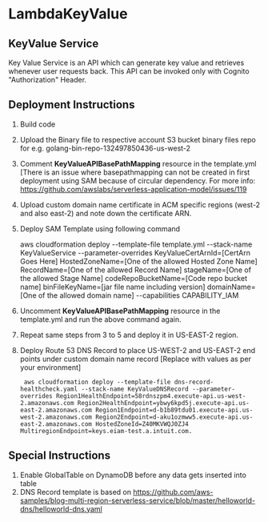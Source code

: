 # LambdaKeyValue

	
## KeyValue Service
Key Value Service is an API which can generate key value and retrieves whenever user requests back. This API can be invoked only with Cognito "Authorization" Header. 


## Deployment Instructions
1. Build code
2. Upload the Binary file to respective account S3 bucket binary files repo
		for e.g. golang-bin-repo-132497850436-us-west-2
3. Comment **KeyValueAPIBasePathMapping** resource in the template.yml [There is an issue where basepathmapping can not be created in first deployment using 	SAM because of circular dependency. For more info: https://github.com/awslabs/serverless-application-model/issues/119
4. Upload custom domain name certificate in ACM specific regions (west-2 and also east-2) and note down the certificate ARN.
5. Deploy SAM Template using following command


	aws cloudformation deploy --template-file template.yml --stack-name KeyValueService --parameter-overrides KeyValueCertArnId=[CertArn Goes Here] HostedZoneName=[One of the allowed Hosted Zone Name] RecordName=[One of the allowed Record Name] stageName=[One of the allowed Stage Name] codeRepoBucketName=[Code repo bucket name] binFileKeyName=[jar file name including version] domainName=[One of the allowed domain name] --capabilities CAPABILITY_IAM
	
6. Uncomment **KeyValueAPIBasePathMapping** resource in the template.yml and run the above command again.
7. Repeat same steps from 3 to 5 and deploy it in US-EAST-2 region.
8. Deploy Route 53 DNS Record to place US-WEST-2 and US-EAST-2 end points under custom domain name record [Replace with values as per your environment]

		aws cloudformation deploy --template-file dns-record-healthcheck.yaml --stack-name KeyValueDNSRecord --parameter-overrides Region1HealthEndpoint=58rdnszpm4.execute-api.us-west-2.amazonaws.com Region2HealthEndpoint=ybwy6kpd5j.execute-api.us-east-2.amazonaws.com Region1Endpoint=d-b1b89tdu01.execute-api.us-west-2.amazonaws.com Region2Endpoint=d-aku1ozmww5.execute-api.us-east-2.amazonaws.com HostedZoneId=Z40MKVWQJ0ZJ4 MultiregionEndpoint=keys.eiam-test.a.intuit.com.


## Special Instructions
1. Enable GlobalTable on DynamoDB before any data gets inserted into table
2. DNS Record template is based on https://github.com/aws-samples/blog-multi-region-serverless-service/blob/master/helloworld-dns/helloworld-dns.yaml
	
	
